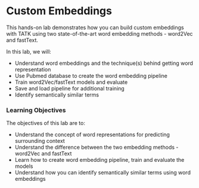 # Custom Embeddings

This hands-on lab demonstrates how you can build custom embeddings with TATK using two state-of-the-art word embedding methods - word2Vec and fastText.

In this lab, we will:
- Understand word embeddings and the technique(s) behind getting word representation
- Use Pubmed database to create the word embedding pipeline
- Train word2Vec/fastText models and evaluate
- Save and load pipeline for additional training
- Identify semantically similar terms

### Learning Objectives ###

The objectives of this lab are to:

- Understand the concept of word representations for predicting surrounding context
- Understand the difference between the two embedding methods - word2Vec and fastText
- Learn how to create word embedding pipeline, train and evaluate the models
- Understand how you can identify semantically similar terms using word embeddings